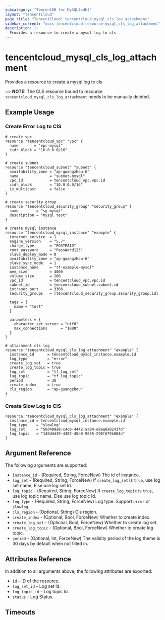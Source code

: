 ```yaml
---
subcategory: "TencentDB for MySQL(cdb)"
layout: "tencentcloud"
page_title: "TencentCloud: tencentcloud_mysql_cls_log_attachment"
sidebar_current: "docs-tencentcloud-resource-mysql_cls_log_attachment"
description: |-
  Provides a resource to create a mysql log to cls
---
```


# tencentcloud_mysql_cls_log_attachment

Provides a resource to create a mysql log to cls

~> **NOTE:** The CLS resource bound to resource `tencentcloud_mysql_cls_log_attachment` needs to be manually deleted.

## Example Usage

### Create Error Log to ClS

```hcl
# create vpc
resource "tencentcloud_vpc" "vpc" {
  name       = "vpc-mysql"
  cidr_block = "10.0.0.0/16"
}

# create subnet
resource "tencentcloud_subnet" "subnet" {
  availability_zone = "ap-guangzhou-6"
  name              = "subnet-mysql"
  vpc_id            = tencentcloud_vpc.vpc.id
  cidr_block        = "10.0.0.0/16"
  is_multicast      = false
}

# create security group
resource "tencentcloud_security_group" "security_group" {
  name        = "sg-mysql"
  description = "mysql test"
}

# create mysql instance
resource "tencentcloud_mysql_instance" "example" {
  internet_service  = 1
  engine_version    = "5.7"
  charge_type       = "POSTPAID"
  root_password     = "PassWord123"
  slave_deploy_mode = 0
  availability_zone = "ap-guangzhou-6"
  slave_sync_mode   = 1
  instance_name     = "tf-example-mysql"
  mem_size          = 4000
  volume_size       = 200
  vpc_id            = tencentcloud_vpc.vpc.id
  subnet_id         = tencentcloud_subnet.subnet.id
  intranet_port     = 3306
  security_groups   = [tencentcloud_security_group.security_group.id]

  tags = {
    name = "test"
  }

  parameters = {
    character_set_server = "utf8"
    max_connections      = "1000"
  }
}

# attachment cls log
resource "tencentcloud_mysql_cls_log_attachment" "example" {
  instance_id      = tencentcloud_mysql_instance.example.id
  log_type         = "error"
  create_log_set   = true
  create_log_topic = true
  log_set          = "tf_log_set"
  log_topic        = "tf_log_topic"
  period           = 30
  create_index     = true
  cls_region       = "ap-guangzhou"
}
```

### Create Slow Log to ClS

```hcl
resource "tencentcloud_mysql_cls_log_attachment" "example" {
  instance_id = tencentcloud_mysql_instance.example.id
  log_type    = "slowlog"
  log_set     = "50d499a8-c4c0-4442-aa04-e8aa8a02437d"
  log_topic   = "140d4d39-4307-45a8-9655-290f679b063d"
}
```

## Argument Reference

The following arguments are supported:

* `instance_id` - (Required, String, ForceNew) The id of instance.
* `log_set` - (Required, String, ForceNew) If `create_log_set` is `true`, use log set name, Else use log set Id.
* `log_topic` - (Required, String, ForceNew) If `create_log_topic` is `true`, use log topic name, Else use log topic Id.
* `log_type` - (Required, String, ForceNew) Log type. Support `error` or `slowlog`.
* `cls_region` - (Optional, String) Cls region.
* `create_index` - (Optional, Bool, ForceNew) Whether to create index.
* `create_log_set` - (Optional, Bool, ForceNew) Whether to create log set.
* `create_log_topic` - (Optional, Bool, ForceNew) Whether to create log topic.
* `period` - (Optional, Int, ForceNew) The validity period of the log theme is 30 days by default when not filled in.

## Attributes Reference

In addition to all arguments above, the following attributes are exported:

* `id` - ID of the resource.
* `log_set_id` - Log set Id.
* `log_topic_id` - Log topic Id.
* `status` - Log Status.


## Timeouts

<no value>


